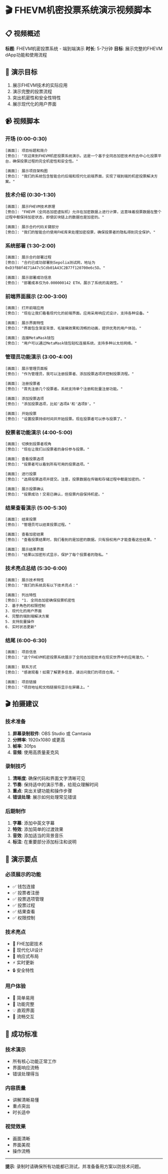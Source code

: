 # 🎬 FHEVM机密投票系统演示视频脚本

## 📋 视频概述
**标题**: FHEVM机密投票系统 - 端到端演示
**时长**: 5-7分钟
**目标**: 展示完整的FHEVM dApp功能和使用流程

## 🎯 演示目标
1. 展示FHEVM技术的实际应用
2. 演示完整的投票流程
3. 突出机密性和安全性特性
4. 展示现代化的用户界面

## 📹 视频脚本

### 开场 (0:00-0:30)
```
[画面]: 项目标题和简介
[旁白]: "欢迎来到FHEVM机密投票系统演示。这是一个基于全同态加密技术的去中心化投票平台，确保投票过程的完全机密性和安全性。"

[画面]: 展示项目架构图
[旁白]: "我们的系统包含智能合约后端和现代化前端界面，实现了端到端的机密投票解决方案。"
```

### 技术介绍 (0:30-1:30)
```
[画面]: 展示FHEVM技术原理
[旁白]: "FHEVM（全同态加密虚拟机）允许在加密数据上进行计算，这意味着投票数据在整个过程中都保持加密状态，即使区块链上的数据也是加密的。"

[画面]: 展示合约代码关键部分
[旁白]: "我们的智能合约使用FHE库来处理加密投票，确保投票者的隐私得到完全保护。"
```

### 系统部署 (1:30-2:00)
```
[画面]: 展示合约部署过程
[旁白]: "合约已成功部署到Sepolia测试网，地址为0xD3fB8f4E71A47c5Cdb01A43C2B77f120700e6c5D。"

[画面]: 展示部署成功信息
[旁白]: "部署成本仅为0.000000142 ETH，展示了系统的高效性。"
```

### 前端界面展示 (2:00-3:00)
```
[画面]: 打开前端应用
[旁白]: "现在让我们看看现代化的前端界面。应用采用响应式设计，支持各种设备。"

[画面]: 展示界面特性
[旁白]: "界面包含渐变背景、毛玻璃效果和流畅的动画，提供优秀的用户体验。"

[画面]: 连接MetaMask钱包
[旁白]: "用户可以通过MetaMask钱包轻松连接系统，支持多种以太坊网络。"
```

### 管理员功能演示 (3:00-4:00)
```
[画面]: 展示管理员面板
[旁白]: "作为管理员，我可以注册投票者、添加投票选项并控制投票流程。"

[画面]: 注册投票者
[旁白]: "首先注册几个投票者。系统支持单个注册和批量注册功能。"

[画面]: 添加投票选项
[旁白]: "添加投票选项，比如'选项A'和'选项B'。"

[画面]: 开始投票
[旁白]: "设置投票持续时间并开始投票。现在投票者可以参与投票了。"
```

### 投票者功能演示 (4:00-5:00)
```
[画面]: 切换到投票者视角
[旁白]: "现在让我们以投票者的身份参与投票。"

[画面]: 查看投票选项
[旁白]: "投票者可以看到所有可用的投票选项。"

[画面]: 进行投票
[旁白]: "选择投票选项并提交。注意，投票数据在传输和存储过程中都是加密的。"

[画面]: 展示投票确认
[旁白]: "投票成功！交易已确认，但投票内容保持机密。"
```

### 结果查看演示 (5:00-5:30)
```
[画面]: 结束投票
[旁白]: "管理员可以结束投票过程。"

[画面]: 查看加密结果
[旁白]: "查看投票结果时，我们看到的是加密的数据。只有授权用户才能查看这些结果。"

[画面]: 展示结果界面
[旁白]: "结果以加密形式显示，保护了每个投票者的隐私。"
```

### 技术亮点总结 (5:30-6:00)
```
[画面]: 展示技术特性
[旁白]: "我们的系统具有以下技术亮点："

[画面]: 列出特性
[旁白]: "1. 全同态加密确保投票机密性
2. 基于角色的权限控制
3. 现代化的用户界面
4. 完整的端到端解决方案
5. 支持批量操作
6. 实时状态更新"
```

### 结尾 (6:00-6:30)
```
[画面]: 项目信息
[旁白]: "这个FHEVM机密投票系统展示了全同态加密技术在现实世界中的应用潜力。"

[画面]: 联系方式
[旁白]: "感谢观看！如需了解更多信息，请访问我们的项目仓库。"

[画面]: 项目链接
[旁白]: "项目地址和文档链接将显示在屏幕上。"
```

## 🎬 拍摄建议

### 技术准备
1. **屏幕录制软件**: OBS Studio 或 Camtasia
2. **分辨率**: 1920x1080 或更高
3. **帧率**: 30fps
4. **音频**: 使用高质量麦克风

### 录制技巧
1. **清晰度**: 确保代码和界面文字清晰可见
2. **节奏**: 保持适中的演示节奏，给观众理解时间
3. **重点**: 突出关键功能和操作步骤
4. **错误处理**: 展示如何处理常见错误

### 后期制作
1. **字幕**: 添加中英文字幕
2. **特效**: 添加简单的过渡效果
3. **音效**: 添加适当的背景音乐
4. **标注**: 在重要部分添加标注和说明

## 📝 演示要点

### 必须展示的功能
- ✅ 钱包连接
- ✅ 投票者注册
- ✅ 投票选项管理
- ✅ 投票过程
- ✅ 结果查看
- ✅ 权限控制

### 技术亮点
- 🔐 FHE加密技术
- 🎨 现代化UI设计
- 📱 响应式布局
- ⚡ 实时更新
- 🔒 安全特性

### 用户体验
- 🚀 简单易用
- 🎯 功能完整
- 💡 直观界面
- 🔄 流畅交互

## 🎯 成功标准

### 技术演示
- 所有核心功能正常工作
- 界面响应流畅
- 错误处理得当

### 内容质量
- 讲解清晰易懂
- 重点突出
- 时长适中

### 视觉效果
- 画面清晰
- 界面美观
- 操作流畅

---

**提示**: 录制时请确保所有功能都已测试，并准备备用方案以防技术问题。 